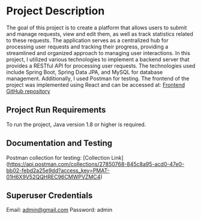 # Project Description
The goal of this project is to create a platform that allows users to submit and manage requests, view and edit them, as well as track statistics related to these requests. 
The application serves as a centralized hub for processing user requests and tracking their progress, providing a streamlined and organized approach to managing user interactions.
In this project, I utilized various technologies to implement a backend server that provides a RESTful API for processing user requests. 
The technologies used include Spring Boot, Spring Data JPA, and MySQL for database management. Additionally, I used Postman for testing.
The frontend of the project was implemented using React and can be accessed at: [Frontend GitHub repository](https://github.com/Shyrshov-Olexandr/shyrshovfinalfront)

## Project Run Requirements
To run the project, Java version 1.8 or higher is required.

## Documentation and Testing
Postman collection for testing: [Collection Link] (https://api.postman.com/collections/27850768-845c8a95-acd0-47e0-bb02-febd2a25e9dd?access_key=PMAT-01H6X9V52QQHREC96CMWPVZMC4)

## Superuser Credentials
Email: admin@gmail.com
Password: admin